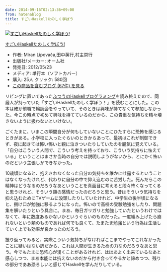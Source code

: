 ```yaml
---
date: 2014-09-16T02:13:36+09:00
from: hatenablog
title: すごいHaskellたのしく学ぼう
---
```


<p></p><div class="hatena-asin-detail">
<a href="http://www.amazon.co.jp/exec/obidos/ASIN/4274068854/r7kamura-22/"><img src="http://ecx.images-amazon.com/images/I/51P6NdS4IGL._SL160_.jpg" class="hatena-asin-detail-image" alt="すごいHaskellたのしく学ぼう!" title="すごいHaskellたのしく学ぼう!"></a><div class="hatena-asin-detail-info">
<p class="hatena-asin-detail-title"><a href="http://www.amazon.co.jp/exec/obidos/ASIN/4274068854/r7kamura-22/">すごいHaskellたのしく学ぼう!</a></p>
<ul>
<li>
<span class="hatena-asin-detail-label">作者:</span> Miran Lipovača,田中英行,村主崇行</li>
<li>
<span class="hatena-asin-detail-label">出版社/メーカー:</span> オーム社</li>
<li>
<span class="hatena-asin-detail-label">発売日:</span> 2012/05/23</li>
<li>
<span class="hatena-asin-detail-label">メディア:</span> 単行本（ソフトカバー）</li>
<li>
<span class="hatena-asin-detail-label">購入</span>: 25人 <span class="hatena-asin-detail-label">クリック</span>: 580回</li>
<li><a href="http://d.hatena.ne.jp/asin/4274068854/r7kamura-22" target="_blank">この商品を含むブログ (67件) を見る</a></li>
</ul>
</div>
<div class="hatena-asin-detail-foot"></div>
</div>

<p>リビングに置いてあった<a href="http://www.amazon.co.jp/exec/obidos/ASIN/4797336021/r7kamura-22/">ふつうのHaskellプログラミング</a>を読み終えたので、同居人が持っていた「すごいHaskellたのしく学ぼう！」を読むことにした。この本は確か前職で輪読会をやっていて、そのときは興味が持てなくて参加しなかった。今この時点で初めて興味を持てているのだから、この貴重な気持ちを精々壊さないように扱わないといけない。</p>

<p>ごくたまに、いまこの瞬間自分が何もしていないことにひたすらに恐怖を感じるときがある。小学校に入ったぐらいのときからあって、最初はこれが制御できず、夜に起きては怖い怖いと親に泣きついたりしていたのを朧気に覚えている。「自分はこういう人間で、こういう考えを持っており、こういう気持ちに怯えている」ということはまさか当時の自分では説明しようがないから、とにかく怖いのだという主張しかできなかった。</p>

<p>10歳頃になると、抱えきれなくなった自分の気持ちを誰かに吐露するということはなくなったけれど、代わりに自分の中で抑え込むのに苦労した。死んだらこの精神はどうなるのだろうなあということを真面目に考えると段々怖くなってくると思うけれど、そういう類の感情だったのだろうと思う。昔はそういう気持ちを抑え込むためにTVゲームに没頭したりしていたけれど、中学生の後半頃になると、捌け口が勉強に移るようになった。怖いので高校の受験勉強をしたり、問題集を解いたりという具合に。まあ、毎日ガリガリと勉強していたというわけではなくて、年に数度あるかないかというぐらいのものだった。一度組み上げたら崩れないという類のものであれば何でも良くて、たまたま勉強という行為は生活していく上でも効率が良かったのだろう。</p>

<p>振り返ってみると、実際こういう気持ちがなければここまでやってこれなかったことに疑いはない訳だから、これは人間が生きるための力なのだろうなあと思う。今でもたまに恐怖心が湧くことがあるけれど、ははあよく出来ているなあと感心しつつ、まあ本能には抗えないのだから付き合ってやるかと諦めつつ、残りの部分でああ恐ろしいと感じてHaskellを学んだりしている。</p>


